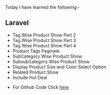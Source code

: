 Today I have learned the following:-

## Laravel
- Tag Wise Product Show Part 2
- Tag Wise Product Show Part 3
- Tag Wise Product Show Part 4
- Product Tags Paginate
- SubCategory Wise Product Show
- SubsubCategory Wise Product Show
- Display Product Size and Color Select Option
- Related Product Show
- Include Hot Deal

* For Github Code Click [here](https://github.com/Vishal-sarkar/Advanced-Ecommerce-Website/commit/41520629c57a63c8c0134fd434d4d9ade1ce9401)

